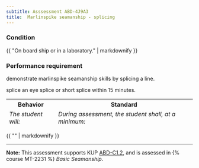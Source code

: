```yaml
---
subtitle: Asssessment ABD-4J9A3
title:  Marlinspike seamanship - splicing
---
```




### Condition

{{ "On board ship or in a laboratory." | markdownify }}

### Performance requirement 

<table width='100%' class='Guidelines'>
 <thead>
 <tr>
     <th class='thirty'>Behavior</th>
     <th class='seventy'>Standard</th>
 </tr>
 <tr>
     <td><em>The student will:</em></td>
     <td><em>During assessment, the student shall, at a minimum:</em></td>
 </tr>
 </thead>
 <tbody>


<!--rowstart-->

demonstrate marlinspike seamanship skills by splicing a line.

<!--cellbreak-->

splice an eye splice or short splice within 15 minutes.



<!--rowend-->


 </tbody>
 </table>

{{ "" | markdownify }}


*****

**Note:** This assessment supports KUP [ABD-C1.2]({{site.baseurl}}/tables/25.html#ABD-C1.2), and is assessed in  {% course  MT-2231 %}  *Basic Seamanship*. 

